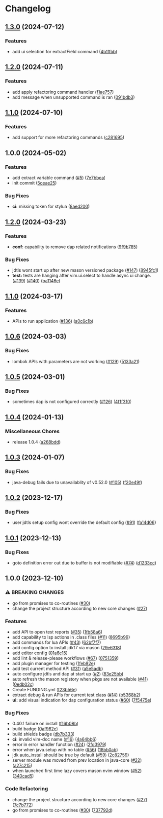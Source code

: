 # Changelog

## [1.3.0](https://github.com/nvim-java/nvim-java-refactor/compare/v1.2.0...v1.3.0) (2024-07-12)


### Features

* add ui selection for extractField command ([4b1ffbb](https://github.com/nvim-java/nvim-java-refactor/commit/4b1ffbb4a1591f989dce3f5bbcb3af01b169d0d4))

## [1.2.0](https://github.com/nvim-java/nvim-java-refactor/compare/v1.1.0...v1.2.0) (2024-07-11)


### Features

* add apply refactoring command handler ([f1ae757](https://github.com/nvim-java/nvim-java-refactor/commit/f1ae757c648253cf88b2f06c3bff6042aacad6d4))
* add message when unsupported command is ran ([091bdb3](https://github.com/nvim-java/nvim-java-refactor/commit/091bdb348fe0c7b9d1fb69133ac08a9ef49451ea))

## [1.1.0](https://github.com/nvim-java/nvim-java-refactor/compare/v1.0.0...v1.1.0) (2024-07-10)


### Features

* add support for more refactoring commands ([c281695](https://github.com/nvim-java/nvim-java-refactor/commit/c281695d2daa99f34f5d4db74d90dc3a4f2eb991))

## 1.0.0 (2024-05-02)


### Features

* add extract variable command ([#5](https://github.com/nvim-java/nvim-java-refactor/issues/5)) ([7e7bbea](https://github.com/nvim-java/nvim-java-refactor/commit/7e7bbea13286e1cdf2e344a3158f9bafbf7c9877))
* init commit ([5ceae25](https://github.com/nvim-java/nvim-java-refactor/commit/5ceae254705c281b1fcdf4093190e821eed74a9e))


### Bug Fixes

* **ci:** missing token for stylua ([8aed200](https://github.com/nvim-java/nvim-java-refactor/commit/8aed2008d2c2cecfe62c2bd18d04634aa3230813))

## [1.2.0](https://github.com/nvim-java/nvim-java/compare/v1.1.0...v1.2.0) (2024-03-23)


### Features

* **conf:** capability to remove dap related notifications ([9f9b785](https://github.com/nvim-java/nvim-java/commit/9f9b785e9f8a452e7bd56d809578efc1c5908b6b))


### Bug Fixes

* jdtls wont start up after new mason versioned package ([#147](https://github.com/nvim-java/nvim-java/issues/147)) ([8945fc1](https://github.com/nvim-java/nvim-java/commit/8945fc16452e9c6748194ac5e24379a8ccdcf3a2))
* **test:** tests are hanging after vim.ui.select to handle async ui change. ([#139](https://github.com/nvim-java/nvim-java/issues/139)) ([#140](https://github.com/nvim-java/nvim-java/issues/140)) ([ba1146e](https://github.com/nvim-java/nvim-java/commit/ba1146ebe859dbd2ea4fded68bb8b04805a894ec))

## [1.1.0](https://github.com/nvim-java/nvim-java/compare/v1.0.6...v1.1.0) (2024-03-17)


### Features

* APIs to run application ([#136](https://github.com/nvim-java/nvim-java/issues/136)) ([a0c6c1b](https://github.com/nvim-java/nvim-java/commit/a0c6c1b7dbf547b88350d6ffd033c61451a067eb))

## [1.0.6](https://github.com/nvim-java/nvim-java/compare/v1.0.5...v1.0.6) (2024-03-03)


### Bug Fixes

* lombok APIs with parameters are not working ([#129](https://github.com/nvim-java/nvim-java/issues/129)) ([5133a21](https://github.com/nvim-java/nvim-java/commit/5133a21ffc6b9545d9785721d34a212120a22749))

## [1.0.5](https://github.com/nvim-java/nvim-java/compare/v1.0.4...v1.0.5) (2024-03-01)


### Bug Fixes

* sometimes dap is not configured correctly ([#126](https://github.com/nvim-java/nvim-java/issues/126)) ([4f1f310](https://github.com/nvim-java/nvim-java/commit/4f1f31094632342cc45902276d11971507c415e0))

## [1.0.4](https://github.com/nvim-java/nvim-java/compare/v1.0.3...v1.0.4) (2024-01-13)


### Miscellaneous Chores

* release 1.0.4 ([a268bdd](https://github.com/nvim-java/nvim-java/commit/a268bddafec62282d1e7e5ad85d34696bf5dd027))

## [1.0.3](https://github.com/nvim-java/nvim-java/compare/v1.0.2...v1.0.3) (2024-01-07)


### Bug Fixes

* java-debug fails due to unavailablity of v0.52.0 ([#105](https://github.com/nvim-java/nvim-java/issues/105)) ([f20e49f](https://github.com/nvim-java/nvim-java/commit/f20e49fbfa84a73f371ba9bd925d19c57f0cdd70))

## [1.0.2](https://github.com/nvim-java/nvim-java/compare/v1.0.1...v1.0.2) (2023-12-17)


### Bug Fixes

* user jdtls setup config wont override the default config ([#91](https://github.com/nvim-java/nvim-java/issues/91)) ([fa14d06](https://github.com/nvim-java/nvim-java/commit/fa14d065d3e5d7402d8bde6ebb2099dfc9f29e3f))

## [1.0.1](https://github.com/nvim-java/nvim-java/compare/v1.0.0...v1.0.1) (2023-12-13)


### Bug Fixes

* goto definition error out due to buffer is not modifiable ([#74](https://github.com/nvim-java/nvim-java/issues/74)) ([d1233cc](https://github.com/nvim-java/nvim-java/commit/d1233ccc101866bcbea394c51b7c0780bf98bb9d))

## 1.0.0 (2023-12-10)


### ⚠ BREAKING CHANGES

* go from promises to co-routines ([#30](https://github.com/nvim-java/nvim-java/issues/30))
* change the project structure according to new core changes ([#27](https://github.com/nvim-java/nvim-java/issues/27))

### Features

* add API to open test reports ([#35](https://github.com/nvim-java/nvim-java/issues/35)) ([1fb58a6](https://github.com/nvim-java/nvim-java/commit/1fb58a6f0fb20253de3542a4ea950f435378ed30))
* add capability to lsp actions in .class files ([#11](https://github.com/nvim-java/nvim-java/issues/11)) ([8695b99](https://github.com/nvim-java/nvim-java/commit/8695b9972a40ee5eec2e4a05208db29db56b8a90))
* add commands for lua APIs ([#43](https://github.com/nvim-java/nvim-java/issues/43)) ([62bf7f7](https://github.com/nvim-java/nvim-java/commit/62bf7f79ed37ebf02b2ad1c670cc495105d025ad))
* add config option to install jdk17 via mason ([29e6318](https://github.com/nvim-java/nvim-java/commit/29e631803903b52eb070ec7f069db8a44081d925))
* add editor config ([01a6c15](https://github.com/nvim-java/nvim-java/commit/01a6c1534e80c7cfbdde58e5e4962cbf32e5cd80))
* add lint & release-please workflows ([#67](https://github.com/nvim-java/nvim-java/issues/67)) ([0751359](https://github.com/nvim-java/nvim-java/commit/0751359c08e6305ec031790f0c1fdb1091b3e03b))
* add plugin manager for testing ([1feb82e](https://github.com/nvim-java/nvim-java/commit/1feb82e5576b468f7e0ab7c87c6f19c8db7800aa))
* add test current method API ([#31](https://github.com/nvim-java/nvim-java/issues/31)) ([a5e5adb](https://github.com/nvim-java/nvim-java/commit/a5e5adb60a726ece9298723bd2c2e6000efc3731))
* auto configure jdtls and dap at start up ([#2](https://github.com/nvim-java/nvim-java/issues/2)) ([83e25bb](https://github.com/nvim-java/nvim-java/commit/83e25bb827aee6b52b389f608eca01a01fa7ee2a))
* auto refresh the mason registory when pkgs are not available ([#41](https://github.com/nvim-java/nvim-java/issues/41)) ([0edb02c](https://github.com/nvim-java/nvim-java/commit/0edb02c12ca5b8750f9734562d7ea2213e3c8442))
* Create FUNDING.yml ([f23b56e](https://github.com/nvim-java/nvim-java/commit/f23b56e3fc80156781e7d3029c365be766e3af24))
* extract debug & run APIs for current test class ([#14](https://github.com/nvim-java/nvim-java/issues/14)) ([b5368b2](https://github.com/nvim-java/nvim-java/commit/b5368b20fb2479e0571675d1646cce248e5a809b))
* **ui:** add visual indication for dap configuration status ([#60](https://github.com/nvim-java/nvim-java/issues/60)) ([7f5475e](https://github.com/nvim-java/nvim-java/commit/7f5475ebac07b7522afc24b2d6ff6afe5e1d373d))


### Bug Fixes

* 0.40.1 failure on install ([f16b08b](https://github.com/nvim-java/nvim-java/commit/f16b08b277400c1965679be6f5178cb5d04b6f25))
* build badge ([0af982e](https://github.com/nvim-java/nvim-java/commit/0af982e895e3eabfcae97d922eac733a758d5757))
* build shields badge ([db7b333](https://github.com/nvim-java/nvim-java/commit/db7b3335dfc1a38181b1702449aae50589382ae8))
* **ci:** invalid vim-doc name ([#16](https://github.com/nvim-java/nvim-java/issues/16)) ([4a64bb6](https://github.com/nvim-java/nvim-java/commit/4a64bb6eef90c857913780bbde92ad7411002eef))
* error in error handler function ([#24](https://github.com/nvim-java/nvim-java/issues/24)) ([2fd3979](https://github.com/nvim-java/nvim-java/commit/2fd39790df73669e2384f3dd1acd3c1322203dfb))
* error when java.setup with no table ([#56](https://github.com/nvim-java/nvim-java/issues/56)) ([18bb0ab](https://github.com/nvim-java/nvim-java/commit/18bb0abe4450bc7405f78f0d8e37f9787315102c))
* jdk auto_install should be true by default ([#59](https://github.com/nvim-java/nvim-java/issues/59)) ([2c82759](https://github.com/nvim-java/nvim-java/commit/2c827599f099d8b80cfdd74690ff807309748930))
* server module was moved from prev location in java-core ([#22](https://github.com/nvim-java/nvim-java/issues/22)) ([a27c215](https://github.com/nvim-java/nvim-java/commit/a27c2159c7ef5620137916419ed689501c6264ae))
* when launched first time lazy covers mason nvim window ([#52](https://github.com/nvim-java/nvim-java/issues/52)) ([340cad5](https://github.com/nvim-java/nvim-java/commit/340cad58b382b9e3f310fbc50427691f5b46af2f))


### Code Refactoring

* change the project structure according to new core changes ([#27](https://github.com/nvim-java/nvim-java/issues/27)) ([7c7b772](https://github.com/nvim-java/nvim-java/commit/7c7b772151b67bea7eb3bd96f78cfa337d106d8d))
* go from promises to co-routines ([#30](https://github.com/nvim-java/nvim-java/issues/30)) ([737792d](https://github.com/nvim-java/nvim-java/commit/737792d2595a01d0e3c491dcae907a7041d27c1b))

